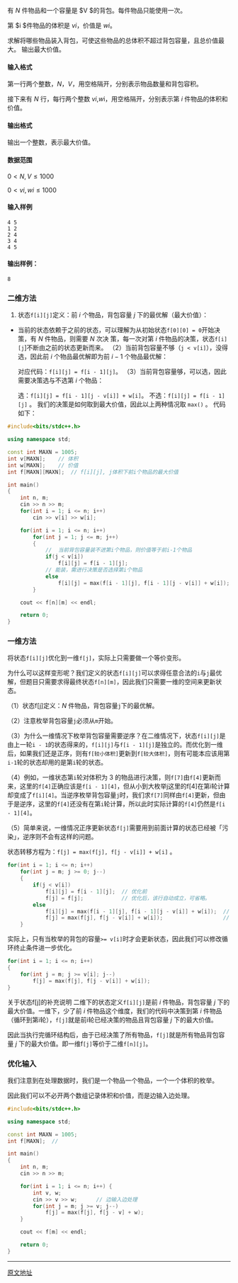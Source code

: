 有 $N$ 件物品和一个容量是 $V $的背包。每件物品只能使用一次。

第 $i $件物品的体积是 $vi$，价值是 $wi$。

求解将哪些物品装入背包，可使这些物品的总体积不超过背包容量，且总价值最大。
输出最大价值。

#### 输入格式

第一行两个整数，$N$，$V$，用空格隔开，分别表示物品数量和背包容积。

接下来有 $N$ 行，每行两个整数 $vi$,$w$i，用空格隔开，分别表示第 $i$ 件物品的体积和价值。

#### 输出格式

输出一个整数，表示最大价值。

#### 数据范围

$0<N,V≤1000$

$0<vi,wi≤1000$

#### 输入样例

```
4 5
1 2
2 4
3 4
4 5
```

#### 输出样例：

```
8
```

### 二维方法

1. 状态`f[i][j]`定义：前 $i$ 个物品，背包容量 $j$ 下的最优解（最大价值）：

- 当前的状态依赖于之前的状态，可以理解为从初始状态`f[0][0] = 0`开始决策，有 $N$ 件物品，则需要 $N$ 次决 策，每一次对第 $i$ 件物品的决策，状态`f[i][j`]不断由之前的状态更新而来。
  （2）当前背包容量不够（`j < v[i]`），没得选，因此前 $i$ 个物品最优解即为前 $i−1$ 个物品最优解：

  对应代码：`f[i][j] = f[i - 1][j]`。
  （3）当前背包容量够，可以选，因此需要决策选与不选第 $i$ 个物品：

  选：`f[i][j] = f[i - 1][j - v[i]] + w[i]`。
  不选：`f[i][j] = f[i - 1][j]` 。
  我们的决策是如何取到最大价值，因此以上两种情况取 `max()` 。
  代码如下：

```c++
#include<bits/stdc++.h>

using namespace std;

const int MAXN = 1005;
int v[MAXN];    // 体积
int w[MAXN];    // 价值 
int f[MAXN][MAXN];  // f[i][j], j体积下前i个物品的最大价值 

int main() 
{
    int n, m;   
    cin >> n >> m;
    for(int i = 1; i <= n; i++) 
        cin >> v[i] >> w[i];

    for(int i = 1; i <= n; i++) 
        for(int j = 1; j <= m; j++)
        {
            //  当前背包容量装不进第i个物品，则价值等于前i-1个物品
            if(j < v[i]) 
                f[i][j] = f[i - 1][j];
            // 能装，需进行决策是否选择第i个物品
            else    
                f[i][j] = max(f[i - 1][j], f[i - 1][j - v[i]] + w[i]);
        }           

    cout << f[n][m] << endl;

    return 0;
}
```

### 一维方法

将状态`f[i][j]`优化到一维`f[j]`，实际上只需要做一个等价变形。

为什么可以这样变形呢？我们定义的状态`f[i][j]`可以求得任意合法的`i`与`j`最优解，但题目只需要求得最终状态`f[n][m]`，因此我们只需要一维的空间来更新状态。

（1）状态f[j]定义：$N$ 件物品，背包容量`j`下的最优解。

（2）注意枚举背包容量`j`必须从`m`开始。

（3）为什么一维情况下枚举背包容量需要逆序？在二维情况下，状态`f[i][j]`是由上一轮`i - 1`的状态得来的，`f[i][j]`与`f[i - 1][j]`是独立的。而优化到一维后，如果我们还是正序，则有`f[较小体积]`更新到`f[较大体积]`，则有可能本应该用第`i-1`轮的状态却用的是第`i`轮的状态。

（4）例如，一维状态第`i`轮对体积为 $3$ 的物品进行决策，则`f[7]`由`f[4]`更新而来，这里的`f[4]`正确应该是`f[i - 1][4]`，但从小到大枚举j这里的f[4]在第i轮计算却变成了`f[i][4]`。当逆序枚举背包容量`j`时，我们求`f[7]`同样由`f[4]`更新，但由于是逆序，这里的`f[4]`还没有在第`i`轮计算，所以此时实际计算的`f[4]`仍然是`f[i - 1][4]`。

（5）简单来说，一维情况正序更新状态`f[j]`需要用到前面计算的状态已经被「污染」，逆序则不会有这样的问题。

状态转移方程为：`f[j] = max(f[j], f[j - v[i]] + w[i]` 。

```c++
for(int i = 1; i <= n; i++) 
    for(int j = m; j >= 0; j--)
    {
        if(j < v[i]) 
            f[i][j] = f[i - 1][j];  // 优化前
            f[j] = f[j];            // 优化后，该行自动成立，可省略。
        else    
            f[i][j] = max(f[i - 1][j], f[i - 1][j - v[i]] + w[i]);  // 优化前
            f[j] = max(f[j], f[j - v[i]] + w[i]);                   // 优化后
    }    
```

实际上，只有当枚举的背包的容量`>= v[i]`时才会更新状态，因此我们可以修改循环终止条件进一步优化。

```c++
for(int i = 1; i <= n; i++)
{
    for(int j = m; j >= v[i]; j--)  
        f[j] = max(f[j], f[j - v[i]] + w[i]);
} 
```

关于状态f[j]的补充说明
二维下的状态定义`f[i][j]`是前 $i$ 件物品，背包容量 $j$ 下的最大价值。一维下，少了前 $i$ 件物品这个维度，我们的代码中决策到第 $i$ 件物品（循环到第i轮），`f[j]`就是前i轮已经决策的物品且背包容量 $j$ 下的最大价值。

因此当执行完循环结构后，由于已经决策了所有物品，`f[j]`就是所有物品背包容量 $j$ 下的最大价值。即一维f`[j]`等价于二维`f[n][j]`。

### 优化输入

我们注意到在处理数据时，我们是一个物品一个物品，一个一个体积的枚举。

因此我们可以不必开两个数组记录体积和价值，而是边输入边处理。

```c++
#include<bits/stdc++.h>

using namespace std;

const int MAXN = 1005;
int f[MAXN];  // 

int main() 
{
    int n, m;   
    cin >> n >> m;

    for(int i = 1; i <= n; i++) {
        int v, w;
        cin >> v >> w;      // 边输入边处理
        for(int j = m; j >= v; j--)
            f[j] = max(f[j], f[j - v] + w);
    }

    cout << f[m] << endl;

    return 0;
}
```



---

[原文地址](https://www.acwing.com/solution/content/1374/)